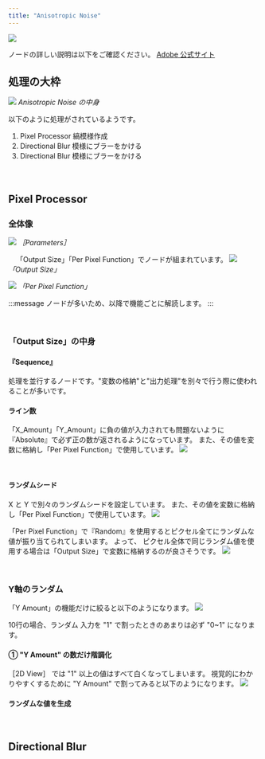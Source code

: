```yaml
---
title: "Anisotropic Noise"
---
```

![](/images/591111c92d36ea/example1/2025-02-11_23h01_29.png)

ノードの詳しい説明は以下をご確認ください。
[Adobe 公式サイト](https://helpx.adobe.com/substance-3d-designer/substance-compositing-graphs/nodes-reference-for-substance-compositing-graphs/node-library/texture-generators/noises/anisotropic-noise.html)


## 処理の大枠
![](/images/591111c92d36ea/example1/2025-02-15_08h00_02.png)
*Anisotropic Noise の中身*

以下のように処理がされているようです。
1. Pixel Processor
縞模様作成
1. Directional Blur
模様にブラーをかける
1. Directional Blur
模様にブラーをかける


&nbsp;
&nbsp;
## Pixel Processor　
### 全体像
![](/images/591111c92d36ea/example1/2025-02-16_10h45_16.png)
*［Parameters］*

&nbsp;
&nbsp;
「Output Size」「Per Pixel Function」でノードが組まれています。
![](/images/591111c92d36ea/example1/2025-02-16_10h49_28.png)
*「Output Size」*

![](/images/591111c92d36ea/example1/2025-02-15_08h18_20.png)
*「Per Pixel Function」*

:::message
ノードが多いため、以降で機能ごとに解読します。
:::


&nbsp;
### 「Output Size」の中身
#### 『Sequence』
処理を並行するノードです。"変数の格納"と"出力処理"を別々で行う際に使われることが多いです。


#### ライン数
「X_Amount」「Y_Amount」に負の値が入力されても問題ないように『Absolute』で必ず正の数が返されるようになっています。
また、その値を変数に格納し「Per Pixel Function」で使用しています。
![](/images/591111c92d36ea/example1/2025-02-16_12h28_55.png)


&nbsp;
#### ランダムシード
X と Y で別々のランダムシードを設定しています。
また、その値を変数に格納し「Per Pixel Function」で使用しています。
![](/images/591111c92d36ea/example1/2025-02-16_15h53_09.png)


「Per Pixel Function」で『Random』を使用するとピクセル全てにランダムな値が振り当てられてしまいます。
よって、 ピクセル全体で同じランダム値を使用する場合は「Output Size」で変数に格納するのが良さそうです。
![](/images/591111c92d36ea/example1/2025-02-16_16h40_00.png)


&nbsp;
### Y軸のランダム
「Y Amount」の機能だけに絞ると以下のようになります。
![](/images/591111c92d36ea/example1/2025-02-16_20h43_07.png)

10行の場合、ランダム
入力を "1" で割ったときのあまりは必ず "0~1" になります。


#### ① "Y Amount" の数だけ階調化
［2D View］ では "1" 以上の値はすべて白くなってしまいます。
視覚的にわかりやすくするために "Y Amount" で割ってみると以下のようになります。
![](/images/591111c92d36ea/example1/2025-02-16_17h31_17.png)

#### ランダムな値を生成


&nbsp;
## Directional Blur